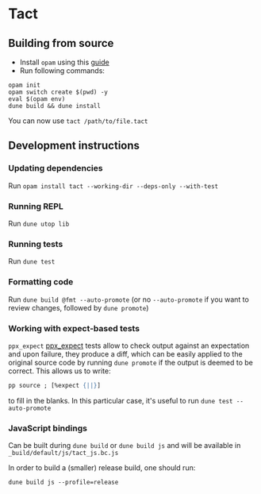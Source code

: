 # Tact

## Building from source

* Install `opam` using this [guide](https://ocaml.org/learn/tutorials/up_and_running.html)
* Run following commands:
```
opam init
opam switch create $(pwd) -y
eval $(opam env)
dune build && dune install
```

You can now use `tact /path/to/file.tact`

## Development instructions

### Updating dependencies

Run `opam install tact --working-dir --deps-only --with-test`

### Running REPL

Run `dune utop lib`

### Running tests

Run `dune test`

### Formatting code

Run `dune build @fmt --auto-promote` (or no `--auto-promote` if you want to review changes, followed
by `dune promote`)

### Working with expect-based tests

`ppx_expect`
[ppx_expect](https://github.com/janestreet/ppx_expect) tests allow to check output against an expectation
and upon failure, they produce a diff, which can be easily applied to the original source code by running
`dune promote` if the output is deemed to be correct. This allows us to write:

```ocaml
pp source ; [%expect {||}]
```

to fill in the blanks. In this particular case, it's useful to run `dune test --auto-promote`

### JavaScript bindings

Can be built during `dune build` or `dune build js` and will be available in
` _build/default/js/tact_js.bc.js`

In order to build a (smaller) release build, one should run:

```
dune build js --profile=release
```
